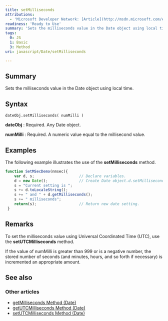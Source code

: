 ```yaml
---
title: setMilliseconds
attributions:
  - 'Microsoft Developer Network: [Article](http://msdn.microsoft.com/en-us/library/ie/a92fx7ha(v=vs.94).aspx)'
readiness: 'Ready to Use'
summary: 'Sets the milliseconds value in the Date object using local time.'
tags:
  0: JS
  1: Basic
  3: Method
uri: javascript/Date/setMilliseconds

---
```

## Summary

Sets the milliseconds value in the Date object using local time.

## Syntax

    dateObj.setMilliseconds( numMilli )

**dateObj**
:   Required. Any Date object.

**numMilli**
:   Required. A numeric value equal to the millisecond value.

## Examples

The following example illustrates the use of the **setMilliseconds** method.

``` js
function SetMSecDemo(nmsec){
    var d, s;                    // Declare variables.
    d = new Date();              // Create Date object.d.setMilliseconds( nmsec ) ;    // Set milliseconds.
    s = "Current setting is ";
    s += d.toLocaleString();
    s += " and " + d.getMilliseconds();
    s += " milliseconds";
    return(s);                   // Return new date setting.
 }
```

## Remarks

To set the milliseconds value using Universal Coordinated Time (UTC), use the **setUTCMilliseconds** method.

If the value of numMilli is greater than 999 or is a negative number, the stored number of seconds (and minutes, hours, and so forth if necessary) is incremented an appropriate amount.

## See also

### Other articles

-   [getMilliseconds Method (Date)](/javascript/Date/getMilliseconds)
-   [getUTCMilliseconds Method (Date)](/javascript/Date/getUTCMilliseconds)
-   [setUTCMilliseconds Method (Date)](/javascript/Date/setUTCMilliseconds)

